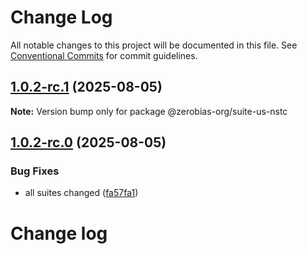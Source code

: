# Change Log

All notable changes to this project will be documented in this file.
See [Conventional Commits](https://conventionalcommits.org) for commit guidelines.

## [1.0.2-rc.1](https://github.com/zerobias-org/suite/compare/@zerobias-org/suite-us-nstc@1.0.2-rc.0...@zerobias-org/suite-us-nstc@1.0.2-rc.1) (2025-08-05)

**Note:** Version bump only for package @zerobias-org/suite-us-nstc





## [1.0.2-rc.0](https://github.com/zerobias-org/suite/compare/@zerobias-org/suite-us-nstc@1.0.1...@zerobias-org/suite-us-nstc@1.0.2-rc.0) (2025-08-05)


### Bug Fixes

* all suites changed ([fa57fa1](https://github.com/zerobias-org/suite/commit/fa57fa1af7628003297df46b2d7740fe95bd2666))





# Change log
